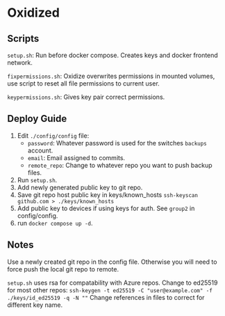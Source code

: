 # Oxidized

## Scripts
`setup.sh`: Run before docker compose. Creates keys and docker frontend network.
  
`fixpermissions.sh`: Oxidize overwrites permissions in mounted volumes, use script to reset all file permissions to current user.
  
`keypermissions.sh`: Gives key pair correct permissions.

## Deploy Guide

1. Edit `./config/config` file:
     - `password`: Whatever password is used for the switches `backups` account.
     - `email`: Email assigned to commits.
     - `remote_repo`: Change to whatever repo you want to push backup files.
1. Run `setup.sh`.
2. Add newly generated public key to git repo.
3. Save git repo host public key in keys/known_hosts `ssh-keyscan github.com > ./keys/known_hosts`
3. Add public key to devices if using keys for auth. See `group2` in config/config.
4. run `docker compose up -d`.

## Notes
Use a newly created git repo in the config file. Otherwise you will need to force push the local git repo to remote.
  
`setup.sh` uses rsa for compatability with Azure repos. Change to ed25519 for most other repos: `ssh-keygen -t ed25519 -C "user@example.com" -f ./keys/id_ed25519 -q -N ""`
Change references in files to correct for different key name.